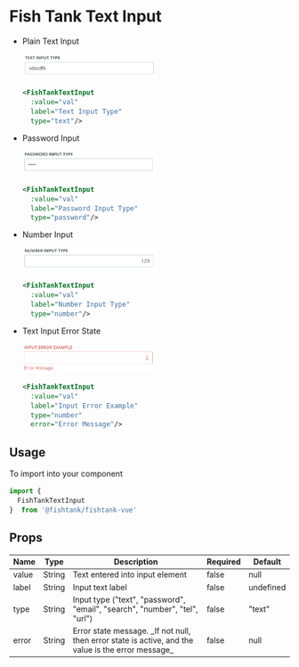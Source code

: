 # Fish Tank Text Input

  - Plain Text Input

    <img src="../../assets/ft-input-text.png" width="50%" alt="Fish Tank Plain Card">
    
    ```xml
    <FishTankTextInput
      :value="val"
      label="Text Input Type"
      type="text"/>
    ```
  
  - Password Input

    <img src="../../assets/ft-input-text-password.png" width="50%" alt="Fish Tank Plain Card">
    
    ```xml
    <FishTankTextInput
      :value="val"
      label="Password Input Type"
      type="password"/>
    ```
  
  - Number Input

    <img src="../../assets/ft-input-text-number.png" width="50%" alt="Fish Tank Plain Card">
    
    ```xml
    <FishTankTextInput
      :value="val"
      label="Number Input Type"
      type="number"/>
    ```

  - Text Input Error State
  
    <img src="../../assets/ft-input-text-error.png" width="50%" alt="Fish Tank Plain Card">
    
    ```xml
    <FishTankTextInput
      :value="val"
      label="Input Error Example"
      type="number"
      error="Error Message"/>
    ```
  
## Usage

To import into your component

```js
import { 
  FishTankTextInput 
}  from '@fishtank/fishtank-vue'
```

## Props

<table>
  <thead>
    <th>Name</th>
    <th>Type</th>
    <th>Description</th>
    <th>Required</th>
    <th>Default</th>
  </thead>
  <tr>
    <td>value</td>
    <td>String</td>
    <td>Text entered into input element</td>
    <td>false</td>
    <td>null</td>
  </tr>
  <tr>
    <td>label</td>
    <td>String</td>
    <td>Input text label</td>
    <td>false</td>
    <td>undefined</td>
  </tr>
  <tr>
    <td>type</td>
    <td>String</td>
    <td>Input type ("text", "password", "email", "search", "number", "tel", "url")</td>
    <td>false</td>
    <td>"text"</td>
  </tr>
  <tr>
    <td>error</td>
    <td>String</td>
    <td>Error state message. _If not null, then error state is active, and the value is the error message_</td>
    <td>false</td>
    <td>null</td>
  </tr>
</table>
